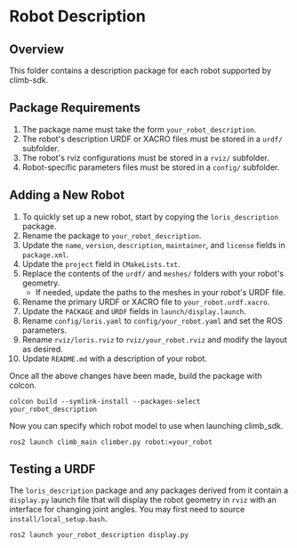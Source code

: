 # Robot Description

## Overview

This folder contains a description package for each robot supported by climb-sdk.

## Package Requirements

1. The package name must take the form `your_robot_description`.
2. The robot's description URDF or XACRO files must be stored in a `urdf/` subfolder.
3. The robot's rviz configurations must be stored in a `rviz/` subfolder.
4. Robot-specific parameters files must be stored in a `config/` subfolder.

## Adding a New Robot

1. To quickly set up a new robot, start by copying the `loris_description` package.
2. Rename the package to `your_robot_description`.
3. Update the `name`, `version`, `description`, `maintainer`, and `license` fields in `package.xml`.
4. Update the `project` field in `CMakeLists.txt`.
5. Replace the contents of the `urdf/` and `meshes/` folders with your robot's geometry.
	- If needed, update the paths to the meshes in your robot's URDF file.
6. Rename the primary URDF or XACRO file to `your_robot.urdf.xacro`.
7. Update the `PACKAGE` and `URDF` fields in `launch/display.launch`.
8. Rename `config/loris.yaml` to `config/your_robot.yaml` and set the ROS parameters.
9. Rename `rviz/loris.rviz` to `rviz/your_robot.rviz` and modify the layout as desired.
10. Update `README.md` with a description of your robot.

Once all the above changes have been made, build the package with colcon.

```
colcon build --symlink-install --packages-select your_robot_description
```

Now you can specify which robot model to use when launching climb_sdk.

```
ros2 launch climb_main climber.py robot:=your_robot
```

## Testing a URDF

The `loris_description` package and any packages derived from it contain a `display.py` launch file that will display the robot geometry in `rviz` with an interface for changing joint angles. You may first need to source `install/local_setup.bash`.

```
ros2 launch your_robot_description display.py
```